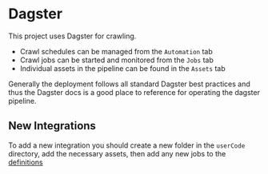 # Dagster

This project uses Dagster for crawling.

- Crawl schedules can be managed from the `Automation` tab
- Crawl jobs can be started and monitored from the `Jobs` tab
- Individual assets in the pipeline can be found in the `Assets` tab

Generally the deployment follows all standard Dagster best practices and thus the Dagster docs is a good place to reference for operating the dagster pipeline.

## New Integrations

To add a new integration you should create a new folder in the `userCode` directory, add the necessary assets, then add any new jobs to the [definitions](../userCode/__init__.py)
